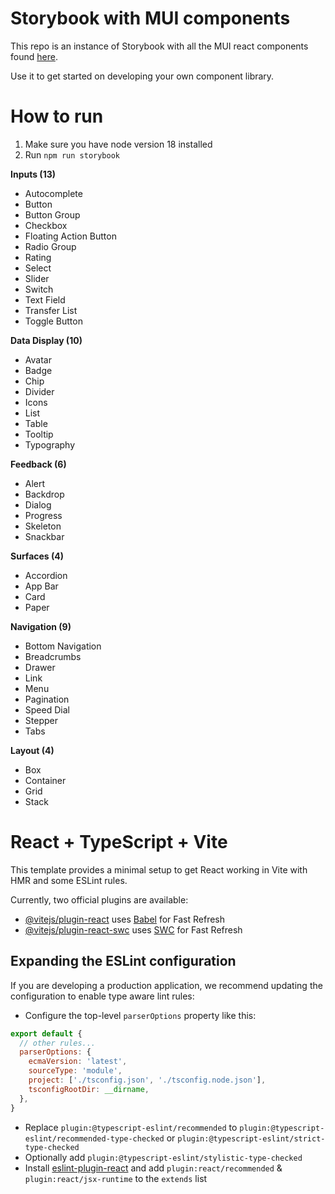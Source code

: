 # Storybook with MUI components
This repo is an instance of Storybook with all the MUI react components found [here](https://mui.com/material-ui/all-components/). 

Use it to get started on developing your own component library.

# How to run
1. Make sure you have node version 18 installed
2. Run `npm run storybook`

**Inputs (13)**
- Autocomplete
- Button
- Button Group
- Checkbox
- Floating Action Button
- Radio Group
- Rating
- Select
- Slider
- Switch
- Text Field
- Transfer List
- Toggle Button

**Data Display (10)**
- Avatar
- Badge
- Chip
- Divider
- Icons
- List
- Table
- Tooltip
- Typography

**Feedback (6)**
- Alert
- Backdrop
- Dialog
- Progress
- Skeleton
- Snackbar

**Surfaces (4)**
- Accordion
- App Bar
- Card
- Paper

**Navigation (9)**
- Bottom Navigation
- Breadcrumbs
- Drawer
- Link
- Menu
- Pagination
- Speed Dial
- Stepper
- Tabs

**Layout (4)**
- Box
- Container
- Grid
- Stack
  
# React + TypeScript + Vite

This template provides a minimal setup to get React working in Vite with HMR and some ESLint rules.

Currently, two official plugins are available:

- [@vitejs/plugin-react](https://github.com/vitejs/vite-plugin-react/blob/main/packages/plugin-react/README.md) uses [Babel](https://babeljs.io/) for Fast Refresh
- [@vitejs/plugin-react-swc](https://github.com/vitejs/vite-plugin-react-swc) uses [SWC](https://swc.rs/) for Fast Refresh

## Expanding the ESLint configuration

If you are developing a production application, we recommend updating the configuration to enable type aware lint rules:

- Configure the top-level `parserOptions` property like this:

```js
export default {
  // other rules...
  parserOptions: {
    ecmaVersion: 'latest',
    sourceType: 'module',
    project: ['./tsconfig.json', './tsconfig.node.json'],
    tsconfigRootDir: __dirname,
  },
}
```

- Replace `plugin:@typescript-eslint/recommended` to `plugin:@typescript-eslint/recommended-type-checked` or `plugin:@typescript-eslint/strict-type-checked`
- Optionally add `plugin:@typescript-eslint/stylistic-type-checked`
- Install [eslint-plugin-react](https://github.com/jsx-eslint/eslint-plugin-react) and add `plugin:react/recommended` & `plugin:react/jsx-runtime` to the `extends` list
